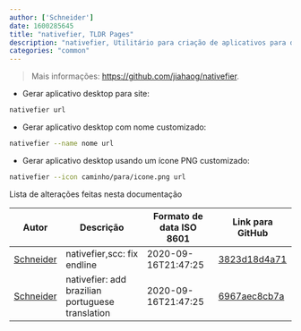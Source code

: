 ```yaml
---
author: ['Schneider']
date: 1600285645
title: "nativefier, TLDR Pages"
description: "nativefier, Utilitário para criação de aplicativos para desktop à partir de web sites."
categories: "common"
---
```

> Mais informações: <https://github.com/jiahaog/nativefier>.

- Gerar aplicativo desktop para site:

```bash
nativefier url
```

- Gerar aplicativo desktop com nome customizado:

```bash
nativefier --name nome url
```

- Gerar aplicativo desktop usando um ícone PNG customizado:

```bash
nativefier --icon caminho/para/icone.png url
```
Lista de alterações feitas nesta documentação


Autor | Descrição | Formato de data ISO 8601 | Link para GitHub
------|-----|-----|-----
[Schneider](mailto:lucas.schneider@sap.com) | nativefier,scc: fix endline | 2020-09-16T21:47:25 | [3823d18d4a71](https://github.com/tldr-pages/tldr/commit/3823d18d4a71d3eb037579bbde7e06815093f9c3)
[Schneider](mailto:lucas.schneider@sap.com) | nativefier: add brazilian portuguese translation | 2020-09-16T21:47:25 | [6967aec8cb7a](https://github.com/tldr-pages/tldr/commit/6967aec8cb7ac5d5103c7913af6c77b5811bc813)

